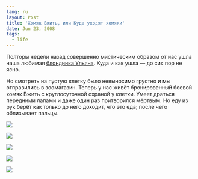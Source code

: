 ```yaml
---
lang: ru
layout: Post
title: 'Хомяк Вжить, или Куда уходят хомяки'
date: Jun 23, 2008
tags:
  - life
---
```


Полторы недели назад совершенно мистическим образом от нас ушла наша любимая [блондинка Ульяна](http://birdwatcher.ru/blog/1942 "Хомячиха Улька"). Куда и как ушла — до сих пор не ясно.

Но смотреть на пустую клетку было невыносимо грустно и мы отправились в зоомагазин. Теперь у нас живёт ~~бронированный~~ боевой хомяк Вжить с круглосуточной охраной у клетки. Умеет драться передними лапами и даже один раз притворился мёртвым. Но еду из рук берёт как только до него доходит, что это еда; после чего облизывает пальцы.

![](http://wow.sapegin.me/3Q3e2F3J1H39/sapegin-artem-20d-2008-06-21-525-2578.jpg)

<!--more-->

![](http://wow.sapegin.me/1M1b123j092r/sapegin-artem-20d-2008-06-21-525-2545.jpg)

![](http://wow.sapegin.me/0E151K0F230t/sapegin-artem-20d-2008-06-21-525-2586.jpg)

![](http://wow.sapegin.me/2c2L1v020X3U/sapegin-artem-20d-2008-06-21-525-2535.jpg)

![](http://wow.sapegin.me/1z0u47190P2r/sapegin-artem-20d-2008-06-21-525-2503.jpg)
